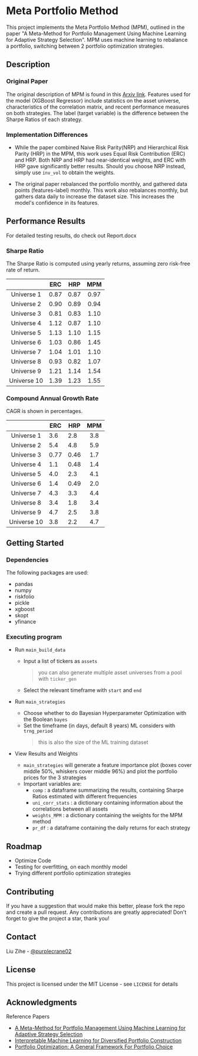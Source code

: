 # Meta Portfolio Method

This project implements the Meta Portfolio Method (MPM), outlined in the paper "A Meta-Method for Portfolio Management Using Machine Learning for Adaptive Strategy Selection". MPM uses machine learning to rebalance a portfolio, switching between 2 portfolio optimization strategies.

## Description

### Original Paper

The original description of MPM is found in this [Arxiv link](https://doi.org/10.48550/arXiv.2111.05935). Features used for the model (XGBoost Regressor) include statistics on the asset universe, characteristics of the correlation matrix, and recent performance measures on both strategies. The label (target variable) is the difference between the Sharpe Ratios of each strategy.

### Implementation Differences

* While the paper combined Naive Risk Parity(NRP) and Hierarchical Risk Parity (HRP) in the MPM, this work uses Equal Risk Contribution (ERC) and HRP. Both NRP and HRP had near-identical weights, and ERC with HRP gave significantly better results. Should you choose NRP instead, simply use `inv_vol` to obtain the weights.

* The original paper rebalanced the portfolio monthly, and gathered data points (features-label) monthly. This work also rebalances monthly, but gathers data daily to increase the dataset size. This increases the model's confidence in its features.

## Performance Results

For detailed testing results, do check out Report.docx

### Sharpe Ratio

The Sharpe Ratio is computed using yearly returns, assuming zero risk-free rate of return.

|             	| ERC  	| HRP  	|  MPM 	|
|:-----------:	|------	|------	|:----:	|
|  Universe 1 	| 0.87 	| 0.87 	| 0.97 	|
|  Universe 2 	| 0.90 	| 0.89 	| 0.94 	|
|  Universe 3 	| 0.81 	| 0.83 	| 1.10 	|
|  Universe 4 	| 1.12 	| 0.87 	| 1.10 	|
|  Universe 5 	| 1.13 	| 1.10 	| 1.15 	|
|  Universe 6 	| 1.03 	| 0.86 	| 1.45 	|
|  Universe 7 	| 1.04 	| 1.01 	| 1.10 	|
|  Universe 8 	| 0.93 	| 0.82 	| 1.07 	|
|  Universe 9 	| 1.21 	| 1.14 	| 1.54 	|
| Universe 10 	| 1.39 	| 1.23 	| 1.55 	|

### Compound Annual Growth Rate

CAGR is shown in percentages.

|             	| ERC  	| HRP  	| MPM 	|
|:-----------:	|------	|------	|:---:	|
|  Universe 1 	| 3.6  	| 2.8  	| 3.8 	|
|  Universe 2 	| 5.4  	| 4.8  	| 5.9 	|
|  Universe 3 	| 0.77 	| 0.46 	| 1.7 	|
|  Universe 4 	| 1.1  	| 0.48 	| 1.4 	|
|  Universe 5 	| 4.0  	| 2.3  	| 4.1 	|
|  Universe 6 	| 1.4  	| 0.49 	| 2.0 	|
|  Universe 7 	| 4.3  	| 3.3  	| 4.4 	|
|  Universe 8 	| 3.4  	| 1.8  	| 3.4 	|
|  Universe 9 	| 4.7  	| 2.5  	| 3.8 	|
| Universe 10 	| 3.8  	| 2.2  	| 4.7 	|

## Getting Started

### Dependencies

The following packages are used:
* pandas
* numpy
* riskfolio
* pickle
* xgboost
* skopt
* yfinance

### Executing program

- Run `main_build_data`
  - Input a list of tickers as `assets`
  	> you can also generate multiple asset universes from a pool with `ticker_gen`
  - Select the relevant timeframe with `start` and `end`

- Run `main_strategies`
  - Choose whether to do Bayesian Hyperparameter Optimization with the Boolean `bayes`
  - Set the timeframe (in days, default 8 years) ML considers with `trng_period`
  	> this is also the size of the ML training dataset

- View Results and Weights
	- `main_strategies` will generate a feature importance plot (boxes cover middle 50%, whiskers cover middle 96%) and plot the portfolio prices for the 3 strategies
	- Important variables are:
		- `comp` : a dataframe summarizing the results, containing Sharpe Ratios estimated with different frequencies
		- `uni_corr_stats` : a dictionary containing information about the correlations between all assets
		- `weights_MPM` : a dictionary containing the weights for the MPM method
		- `pr_df` : a dataframe containing the daily returns for each strategy

## Roadmap

* Optimize Code
* Testing for overfitting, on each monthly model
* Trying different portfolio optimization strategies

## Contributing

If you have a suggestion that would make this better, please fork the repo and create a pull request. Any contributions are greatly appreciated! Don't forget to give the project a star, thank you!

## Contact

Liu Zihe - [@purplecrane02](https://twitter.com/purplecrane02)

## License

This project is licensed under the MIT License - see `LICENSE` for details

## Acknowledgments

Reference Papers
* [A Meta-Method for Portfolio Management Using Machine Learning for Adaptive Strategy Selection](https://arxiv.org/abs/2111.05935)
* [Interpretable Machine Learning for Diversified Portfolio Construction](https://jfds.pm-research.com/content/early/2021/06/14/jfds.2021.1.066)
* [Portfolio Optimization: A General Framework For Portfolio Choice](https://investresolve.com/portfolio-optimization-machine/)
